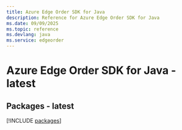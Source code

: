 ```yaml
---
title: Azure Edge Order SDK for Java
description: Reference for Azure Edge Order SDK for Java
ms.date: 09/09/2025
ms.topic: reference
ms.devlang: java
ms.service: edgeorder
---
```

# Azure Edge Order SDK for Java - latest
## Packages - latest
[!INCLUDE [packages](edge-order-index.md)]